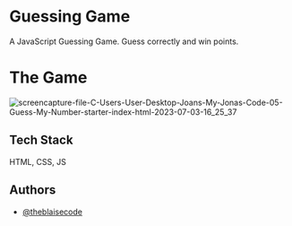 # Guessing Game
A JavaScript Guessing Game. Guess correctly and win points.

# The Game
![screencapture-file-C-Users-User-Desktop-Joans-My-Jonas-Code-05-Guess-My-Number-starter-index-html-2023-07-03-16_25_37](https://github.com/theblaisecode/guessing-game/assets/89015653/f7a71740-5dc8-4cb1-9d73-2feddb3aa8c8)

## Tech Stack

HTML, CSS, JS


## Authors

- [@theblaisecode](https://github.com/theblaisecode)
